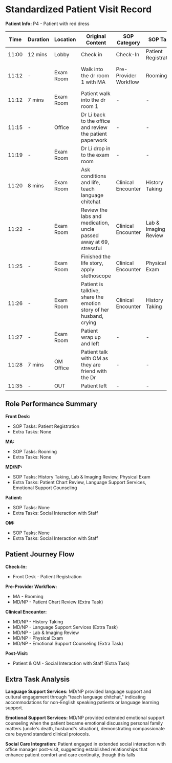 # Standardized Patient Visit Record

**Patient Info:** P4 - Patient with red dress

| Time | Duration | Location | Original Content | SOP Category | SOP Task | Completed Checklist | Primary Role | Extra Task |
|------|----------|----------|------------------|--------------|----------|-------------------|--------------|------------|
| 11:00 | 12 mins | Lobby | Check in | Check-In | Patient Registration | ☐ Arrival time recorded | Front Desk | - |
| 11:12 | - | Exam Room | Walk into the dr room 1 with MA | Pre-Provider Workflow | Rooming | ☐ Patient called from lobby<br>☐ Escorted to correct room | MA | - |
| 11:12 | 7 mins | Exam Room | Patient walk into the dr room 1 | - | - | - | Patient | - |
| 11:15 | - | Office | Dr Li back to the office and review the patient paperwork | - | - | - | MD/NP | Patient Chart Review (Extra Task) |
| 11:19 | - | Exam Room | Dr Li drop in to the exam room | - | - | - | MD/NP | - |
| 11:20 | 8 mins | Exam Room | Ask conditions and life, teach language chitchat | Clinical Encounter | History Taking | ☐ Chief complaint reviewed<br>☐ HPI documented | MD/NP | Language Support Services |
| 11:22 | - | Exam Room | Review the labs and medication, uncle passed away at 69, stressful | Clinical Encounter | Lab & Imaging Review | ☐ Results reviewed in EHR<br>☐ Explained to patient | MD/NP | - |
| 11:25 | - | Exam Room | Finished the life story, apply stethoscope | Clinical Encounter | Physical Exam | ☐ Systems examined per complaint | MD/NP | - |
| 11:26 | - | Exam Room | Patient is talktive, share the emotion story of her husband, crying | Clinical Encounter | History Taking | ☐ Past medical/family/social history updated | MD/NP | Emotional Support Counseling |
| 11:27 | - | Exam Room | Patient wrap up and left | - | - | - | Patient | - |
| 11:28 | 7 mins | OM Office | Patient talk with OM as they are friend with the Dr | - | - | - | OM/Patient | Social Interaction with Staff |
| 11:35 | - | OUT | Patient left | - | - | - | Patient | - |

## Role Performance Summary

**Front Desk:**
- SOP Tasks: Patient Registration
- Extra Tasks: None

**MA:**
- SOP Tasks: Rooming
- Extra Tasks: None

**MD/NP:**
- SOP Tasks: History Taking, Lab & Imaging Review, Physical Exam
- Extra Tasks: Patient Chart Review, Language Support Services, Emotional Support Counseling

**Patient:**
- SOP Tasks: None
- Extra Tasks: Social Interaction with Staff

**OM:**
- SOP Tasks: None
- Extra Tasks: Social Interaction with Staff

## Patient Journey Flow

**Check-In:**
- Front Desk - Patient Registration

**Pre-Provider Workflow:**
- MA - Rooming
- MD/NP - Patient Chart Review (Extra Task)

**Clinical Encounter:**
- MD/NP - History Taking
- MD/NP - Language Support Services (Extra Task)
- MD/NP - Lab & Imaging Review
- MD/NP - Physical Exam
- MD/NP - Emotional Support Counseling (Extra Task)

**Post-Visit:**
- Patient & OM - Social Interaction with Staff (Extra Task)

## Extra Task Analysis

**Language Support Services:** MD/NP provided language support and cultural engagement through "teach language chitchat," indicating accommodations for non-English speaking patients or language learning support.

**Emotional Support Services:** MD/NP provided extended emotional support counseling when the patient became emotional discussing personal family matters (uncle's death, husband's situation), demonstrating compassionate care beyond standard clinical protocols.

**Social Care Integration:** Patient engaged in extended social interaction with office manager post-visit, suggesting established relationships that enhance patient comfort and care continuity, though this falls